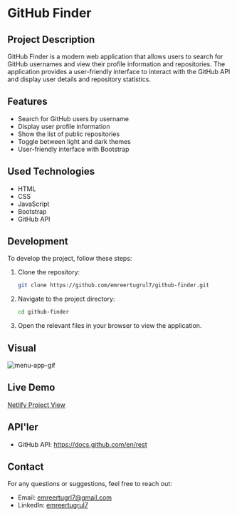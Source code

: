 # GitHub Finder

## Project Description

GitHub Finder is a modern web application that allows users to search for GitHub usernames and view their profile information and repositories. The application provides a user-friendly interface to interact with the GitHub API and display user details and repository statistics.

## Features

- Search for GitHub users by username
- Display user profile information
- Show the list of public repositories
- Toggle between light and dark themes
- User-friendly interface with Bootstrap

## Used Technologies

- HTML
- CSS
- JavaScript
- Bootstrap
- GitHub API

## Development

To develop the project, follow these steps:

1. Clone the repository:

   ```bash
   git clone https://github.com/emreertugrul7/github-finder.git


   ```

2. Navigate to the project directory:

   ```bash
   cd github-finder
   ```

3. Open the relevant files in your browser to view the application.

## Visual

<img src="/images/github.gif" alt="menu-app-gif">

## Live Demo

<a href="https://?">Netlify Project View</a>

## API'ler

- GitHub API: https://docs.github.com/en/rest

## Contact

For any questions or suggestions, feel free to reach out:

- Email: emreertugrl7@gmail.com
- LinkedIn: [emreertugrul7](https://www.linkedin.com/in/emreertugrul7/)
